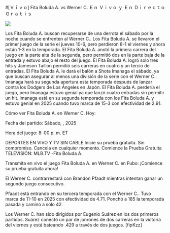 #[Ｖｉｖｏ] Fita Boluda A. vs Werner C. Ｅｎ Ｖｉｖｏ ｙ Ｅｎ Ｄｉｒｅｃｔｏ Ｇｒａｔｉｓ  
  
  
[![](https://i.imgur.com/qSNzIqt.png)](https://movie.rssnews.media/RyhDYATF.php)  
  
Los Fita Boluda A. buscan recuperarse de una derrota el sábado por la noche cuando se enfrenten al Werner C.. Los Fita Boluda A. se llevaron el primer juego de la serie el jueves 10-6, pero perdieron 8-1 el viernes y ahora están 1-3 en la temporada. El Fita Boluda A. anotó la primera carrera del juego en la parte alta de la segunda, pero permitió dos en la parte baja de la entrada y estuvo abajo el resto del juego. El Fita Boluda A. logró solo tres hits y Jameson Taillon permitió seis carreras en cuatro y un tercio de entradas. El Fita Boluda A. le dará el balón a Shota Imanaga el sábado, ya que buscan asegurar al menos una división de la serie con el Werner C.. Imanaga hará su segunda apertura esta temporada después de lanzar contra los Dodgers de Los Ángeles en Japón. El Fita Boluda A. perdería el juego, pero Imanaga estuvo genial ya que lanzó cuatro entradas sin permitir un hit. Imanaga está en su segunda temporada con los Fita Boluda A. y estuvo genial en 2025 cuando tuvo marca de 15-3 con efectividad de 2.91.

Cómo ver Fita Boluda A. en Werner C. Hoy:

Fecha del partido: Sábado, , 2025

Hora del juego: 8: 00 p. m. ET

DEPORTES EN VIVO Y TV SIN CABLE
Inicie su prueba gratuita. Sin compromiso. Cancela en cualquier momento.
Comience la Prueba Gratuita
TELEVISIÓN: MLB.TV -Fita Boluda A.

Transmita en vivo el juego Fita Boluda A. en Werner C. en Fubo: ¡Comience su prueba gratuita ahora! 

El Werner C. contrarrestará con Brandon Pfaadt mientras intentan ganar un segundo juego consecutivo.

Pfaadt está entrando en su tercera temporada con el Werner C.. Tuvo marca de 11-10 en 2025 con efectividad de 4.71. Ponchó a 185 la temporada pasada y caminó a solo 42.

Los Werner C. han sido dirigidos por Eugenio Suárez en los dos primeros partidos. Suárez conectó un par de jonrones de dos carreras en la victoria del viernes y está bateando .429 a través de dos juegos. [fipKzz]